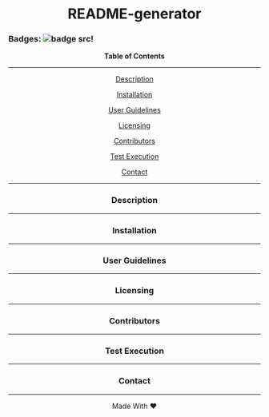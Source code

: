 <div align='center'>
<h1><strong>README-generator</strong></h1>
</div>
 
### Badges: ![badge src!](https://img.shields.io/badge/license-MIT-blue)

  
<div align='center'>
<strong>Table of Contents</strong>  
<hr>
  <p><a href='#desc'>Description</a></p>
  <p><a href='#install'>Installation</a></p>
  <p><a href='#user'>User Guidelines</a></p>
  <p><a href='#license'>Licensing</a></p>
  <p><a href='#contribute'>Contributors</a></p>
  <p><a href='#test'>Test Execution</a></p>
  <p><a href='#contact'>Contact</a></p>

<hr>
</div>

<div align='center'>
  <h3><a id='desc'>Description</a></h3>
</div>

<hr>

<div align='center'>
  <h3><a id='install'>Installation</a></h3>
</div>

<hr>

<div align='center'>
  <h3><a id='user'>User Guidelines</a></h3>
</div>

<hr>

<div align='center'>
  <h3><a id='license'>Licensing</a></h3>
</div>

<hr>

<div align='center'>
  <h3><a id='contribute'>Contributors</a></h3>
</div>

<hr>

<div align='center'>
  <h3><a id='test'>Test Execution</a></h3>
</div>

<hr>

<div align='center'>
  <h3><a id='contact'>Contact</a></h3>
</div>

<hr>

<div align="center">Made With ❤️</div>
